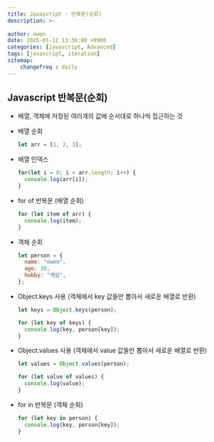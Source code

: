 ```yaml
---
title: Javascript - 반복문(순회)
description: >-
  
author: owen
date: 2025-01-12 13:36:00 +0900
categories: [Javascript, Advanced]
tags: [javascript, iteration]
sitemap: 
    changefreq : daily
---
```


## Javascript 반복문(순회)
- 배열, 객체에 저장된 여러개의 값에 순서대로 하나씩 접근하는 것
- 배열 순회

  ```javascript
  let arr = [1, 2, 3];
  ```

- 배열 인덱스

  ```javascript
  for(let i = 0; i < arr.length; i++) {
    console.log(arr[i]);
  }
  ```

- for of 반복문 (배열 순회)

  ```javascript
  for (let item of arr) {
    console.log(item);
  }
  ```

- 객체 순회

  ```javascript
  let person = {
    name: "owen",
    age: 30,
    hobby: "게임",
  };
  ```

- Object.keys 사용 (객체에서 key 값들만 뽑아서 새로운 배열로 반환)

  ```javascript
  let keys = Object.keys(person);

  for (let key of keys) {
    console.log(key, person[key]);
  }
  ```

- Object.values 사용 (객체에서 value 값들만 뽑아서 새로운 배열로 반환)

  ```javascript
  let values = Object.values(person);

  for (let value of values) {
    console.log(value);
  }
  ```

- for in 반복문 (객체 순회)

  ```javascript
  for (let key in person) {
    console.log(key, person[key]);
  }
  ```